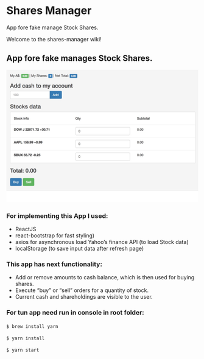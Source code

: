 # Shares Manager
App fore fake manage Stock Shares. 

Welcome to the shares-manager wiki!
## App fore fake manages Stock Shares. 

![App preview](https://github.com/AnnaCheba/shares-manager/blob/master/2017-10-25%2013.25.40.jpg)

### For implementing this App I used:

- ReactJS
- react-bootstrap for fast styling)
- axios for asynchronous load  Yahoo’s finance API (to load Stock data)
- localStorage (to save input data after refresh page)


### This app has next functionality:

- Add or remove amounts to cash balance, which is then used for buying shares.
- Execute “buy” or “sell” orders for a quantity of stock. 
- Current cash and shareholdings are visible to the user.


### For tun app need run in console in root folder:

`$ brew install yarn`

`$ yarn install`

`$ yarn start`







